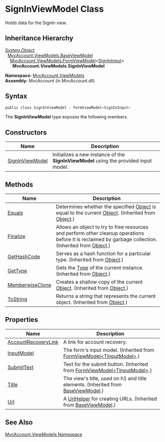 SignInViewModel Class
=====================
Holds data for the SignIn view.


Inheritance Hierarchy
---------------------
[System.Object][1]  
  [MvcAccount.ViewModels.BaseViewModel][2]  
    [MvcAccount.ViewModels.FormViewModel][3]&lt;[SignInInput][4]>  
      **MvcAccount.ViewModels.SignInViewModel**  

**Namespace:** [MvcAccount.ViewModels][5]  
**Assembly:** MvcAccount (in MvcAccount.dll)

Syntax
------

```csharp
public class SignInViewModel : FormViewModel<SignInInput>
```

The **SignInViewModel** type exposes the following members.


Constructors
------------

Name                 | Description                                                                           
-------------------- | ------------------------------------------------------------------------------------- 
[SignInViewModel][6] | Initializes a new instance of the **SignInViewModel** using the provided input model. 


Methods
-------

Name                  | Description                                                                                                                                                
--------------------- | ---------------------------------------------------------------------------------------------------------------------------------------------------------- 
[Equals][7]           | Determines whether the specified [Object][1] is equal to the current [Object][1]. (Inherited from [Object][1].)                                            
[Finalize][8]         | Allows an object to try to free resources and perform other cleanup operations before it is reclaimed by garbage collection. (Inherited from [Object][1].) 
[GetHashCode][9]      | Serves as a hash function for a particular type. (Inherited from [Object][1].)                                                                             
[GetType][10]         | Gets the [Type][11] of the current instance. (Inherited from [Object][1].)                                                                                 
[MemberwiseClone][12] | Creates a shallow copy of the current [Object][1]. (Inherited from [Object][1].)                                                                           
[ToString][13]        | Returns a string that represents the current object. (Inherited from [Object][1].)                                                                         


Properties
----------

Name                      | Description                                                                           
------------------------- | ------------------------------------------------------------------------------------- 
[AccountRecoveryLink][14] | A link for account recovery.                                                          
[InputModel][15]          | The form's input model. (Inherited from [FormViewModel&lt;TInputModel>][3].)          
[SubmitText][16]          | Text for the submit button. (Inherited from [FormViewModel&lt;TInputModel>][3].)      
[Title][17]               | The view's title, used on h1 and title elements. (Inherited from [BaseViewModel][2].) 
[Url][18]                 | A [UrlHelper][19] for creating URLs. (Inherited from [BaseViewModel][2].)             


See Also
--------
[MvcAccount.ViewModels Namespace][5]  

[1]: http://msdn.microsoft.com/en-us/library/e5kfa45b
[2]: ../BaseViewModel/README.md
[3]: ../FormViewModel_1/README.md
[4]: ../../MvcAccount/SignInInput/README.md
[5]: ../README.md
[6]: _ctor.md
[7]: http://msdn.microsoft.com/en-us/library/bsc2ak47
[8]: http://msdn.microsoft.com/en-us/library/4k87zsw7
[9]: http://msdn.microsoft.com/en-us/library/zdee4b3y
[10]: http://msdn.microsoft.com/en-us/library/dfwy45w9
[11]: http://msdn.microsoft.com/en-us/library/42892f65
[12]: http://msdn.microsoft.com/en-us/library/57ctke0a
[13]: http://msdn.microsoft.com/en-us/library/7bxwbwt2
[14]: AccountRecoveryLink.md
[15]: ../FormViewModel_1/InputModel.md
[16]: ../FormViewModel_1/SubmitText.md
[17]: ../BaseViewModel/Title.md
[18]: ../BaseViewModel/Url.md
[19]: http://msdn.microsoft.com/en-us/library/dd492578